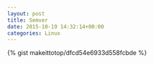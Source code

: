 ```yaml
---
layout: post                                                                                                              
title: Semver                                                                                                                       
date: 2015-10-19 14:32:14+00:00                                                                                                                        
categories: Linux                                                                                                                
---                                                                                                                              
```


{% gist makeittotop/dfcd54e6933d558fcbde %}                                                                                                           

